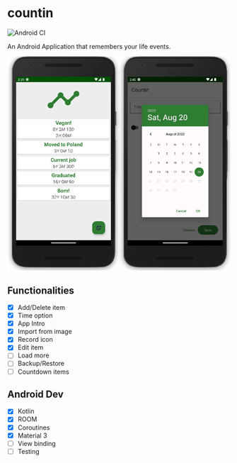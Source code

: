 # countin

![Android CI](https://github.com/Husseinfo/countin/actions/workflows/android.yml/badge.svg)

An Android Application that remembers your life events.

![alt Demo](demo.png)

## Functionalities

- [x] Add/Delete item
- [x] Time option
- [x] App Intro
- [x] Import from image
- [x] Record icon
- [x] Edit item
- [ ] Load more
- [ ] Backup/Restore
- [ ] Countdown items

## Android Dev

- [x] Kotlin
- [x] ROOM
- [x] Coroutines
- [x] Material 3
- [ ] View binding
- [ ] Testing
